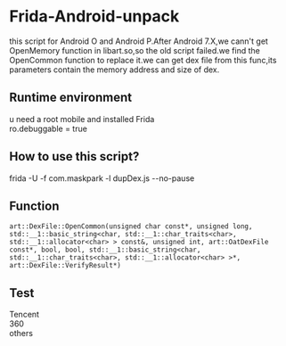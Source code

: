# Frida-Android-unpack
this script for Android O and Android P.After Android 7.X,we cann't get OpenMemory function in libart.so,so the old script failed.we find the OpenCommon function to replace it.we can get dex file from this func,its parameters contain the memory address and size of dex.<br>
## Runtime environment
u need a root mobile and installed Frida<br>
ro.debuggable = true<br>
## How to use this script?
frida -U -f com.maskpark -l dupDex.js --no-pause<br>
## Function
```
art::DexFile::OpenCommon(unsigned char const*, unsigned long, std::__1::basic_string<char, std::__1::char_traits<char>, std::__1::allocator<char> > const&, unsigned int, art::OatDexFile const*, bool, bool, std::__1::basic_string<char, std::__1::char_traits<char>, std::__1::allocator<char> >*, art::DexFile::VerifyResult*)
```
## Test
Tencent<br>
360<br>
others<br>
